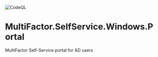 ![CodeQL](https://github.com/MultifactorLab/MultiFactor.SelfService.Windows.Portal/workflows/CodeQL/badge.svg)

# MultiFactor.SelfService.Windows.Portal
MultiFactor Self-Service portal for AD users
